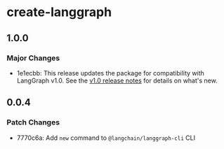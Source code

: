 # create-langgraph

## 1.0.0

### Major Changes

- 1e1ecbb: This release updates the package for compatibility with LangGraph v1.0. See the [v1.0 release notes](https://docs.langchain.com/oss/javascript/releases/langgraph-v1) for details on what's new.

## 0.0.4

### Patch Changes

- 7770c6a: Add `new` command to `@langchain/langgraph-cli` CLI
